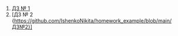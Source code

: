 1. [ДЗ № 1](https://github.com/IshenkoNikita/homework_example/blob/main/Задание%20№%201)
2. [ДЗ № 2 {https://github.com/IshenkoNikita/homework_example/blob/main/ДЗ№2}]
